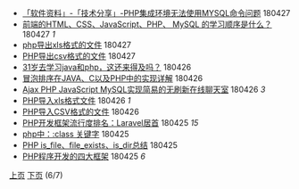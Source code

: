- [「软件资料」-「技术分享」-PHP集成环境无法使用MYSQL命令问题](http://jkwz.applinzi.com/ittc/7096662070005335057.html#%E3%80%8C%E8%BD%AF%E4%BB%B6%E8%B5%84%E6%96%99%E3%80%8D-%E3%80%8C%E6%8A%80%E6%9C%AF%E5%88%86%E4%BA%AB%E3%80%8D-PHP%E9%9B%86%E6%88%90%E7%8E%AF%E5%A2%83%E6%97%A0%E6%B3%95%E4%BD%BF%E7%94%A8MYSQL%E5%91%BD%E4%BB%A4%E9%97%AE%E9%A2%98) 180427  
- [前端的HTML、CSS、JavaScript、PHP、 MySQL 的学习顺序是什么？](http://jkwz.applinzi.com/ittc/7096619453678879760.html#%E5%89%8D%E7%AB%AF%E7%9A%84HTML%E3%80%81CSS%E3%80%81JavaScript%E3%80%81PHP%E3%80%81+MySQL+%E7%9A%84%E5%AD%A6%E4%B9%A0%E9%A1%BA%E5%BA%8F%E6%98%AF%E4%BB%80%E4%B9%88%EF%BC%9F) 180427 *1* 
- [php导出xls格式的文件](http://jkwz.applinzi.com/ittc/7096554295971546119.html#php%E5%AF%BC%E5%87%BAxls%E6%A0%BC%E5%BC%8F%E7%9A%84%E6%96%87%E4%BB%B6) 180427  
- [PHP导出csv格式的文件](http://jkwz.applinzi.com/ittc/7096551356309701649.html#PHP%E5%AF%BC%E5%87%BAcsv%E6%A0%BC%E5%BC%8F%E7%9A%84%E6%96%87%E4%BB%B6) 180427  
- [31岁去学习java和php，这还来得及吗？](http://jkwz.applinzi.com/ittc/7096320330803184657.html#31%E5%B2%81%E5%8E%BB%E5%AD%A6%E4%B9%A0java%E5%92%8Cphp%EF%BC%8C%E8%BF%99%E8%BF%98%E6%9D%A5%E5%BE%97%E5%8F%8A%E5%90%97%EF%BC%9F) 180426  
- [冒泡排序在JAVA、C以及PHP中的实现详解](http://jkwz.applinzi.com/ittc/7095931638167110672.html#%E5%86%92%E6%B3%A1%E6%8E%92%E5%BA%8F%E5%9C%A8JAVA%E3%80%81C%E4%BB%A5%E5%8F%8APHP%E4%B8%AD%E7%9A%84%E5%AE%9E%E7%8E%B0%E8%AF%A6%E8%A7%A3) 180426  
- [Ajax PHP JavaScript MySQL实现简易的无刷新在线聊天室](http://jkwz.applinzi.com/ittc/7096221707595678726.html#Ajax+PHP+JavaScript+MySQL%E5%AE%9E%E7%8E%B0%E7%AE%80%E6%98%93%E7%9A%84%E6%97%A0%E5%88%B7%E6%96%B0%E5%9C%A8%E7%BA%BF%E8%81%8A%E5%A4%A9%E5%AE%A4) 180426 *3* 
- [PHP导入xls格式文件](http://jkwz.applinzi.com/ittc/7096184321495008266.html#PHP%E5%AF%BC%E5%85%A5xls%E6%A0%BC%E5%BC%8F%E6%96%87%E4%BB%B6) 180426 *1* 
- [PHP导入CSV格式的文件](http://jkwz.applinzi.com/ittc/7096183611982349322.html#PHP%E5%AF%BC%E5%85%A5CSV%E6%A0%BC%E5%BC%8F%E7%9A%84%E6%96%87%E4%BB%B6) 180426  
- [PHP开发框架流行度排名：Laravel居首](http://jkwz.applinzi.com/ittc/7095945837605815302.html#PHP%E5%BC%80%E5%8F%91%E6%A1%86%E6%9E%B6%E6%B5%81%E8%A1%8C%E5%BA%A6%E6%8E%92%E5%90%8D%EF%BC%9ALaravel%E5%B1%85%E9%A6%96) 180425 *15* 
- [php中：:class 关键字](http://jkwz.applinzi.com/ittc/7095938199857923079.html#php%E4%B8%AD%EF%BC%9A%3Aclass+%E5%85%B3%E9%94%AE%E5%AD%97) 180425  
- [PHP is_file、file_exists、is_dir总结](http://jkwz.applinzi.com/ittc/7095843993890063371.html#PHP+is_file%E3%80%81file_exists%E3%80%81is_dir%E6%80%BB%E7%BB%93) 180425  
- [PHP程序开发的四大框架](http://jkwz.applinzi.com/ittc/7095830564995335179.html#PHP%E7%A8%8B%E5%BA%8F%E5%BC%80%E5%8F%91%E7%9A%84%E5%9B%9B%E5%A4%A7%E6%A1%86%E6%9E%B6) 180425 *6* 


 [上页](PHP.md) [下页](PHP5.md)          (6/7)